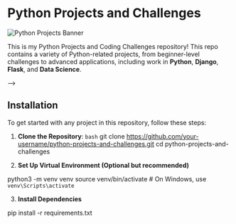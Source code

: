 # Python Projects and Challenges

![Python Projects Banner](https://media.istockphoto.com/id/1311259142/vector/web-developer-in-famous-programming-language.jpg?s=612x612&w=0&k=20&c=SIbcSh8nQzM_-OGj8nG4U8rvDKUD8WVdXNcOY5o0VVk=)

This is my Python Projects and Coding Challenges repository! This repo contains a variety of Python-related projects, from beginner-level challenges to advanced applications, including work in **Python**, **Django**, **Flask**, and **Data Science**.

<!-- ## Table of Contents

- [Introduction](#introduction)
- [Coding Challenges](#coding-challenges)
- [Python Projects](#python-projects)
  <!-- - [General Python Projects](#general-python-projects)
  - [Django Projects](#django-projects)
  - [Flask Projects](#flask-projects) -->
  <!-- - [Data Science Projects](#data-science-projects) -->

<!-- - [Installation](#installation) --> -->

<!-- ## Introduction

This repository includes various coding exercises, projects, and applications to help strengthen Python development skills. You'll find both simple and complex projects based on real-world problems, as well as solutions to algorithmic challenges.

- **Python**: Covers everything from basic syntax to object-oriented programming (OOP), data structures, and algorithms.
- **Django**: Web development using Django for building scalable and secure web applications.
- **Flask**: Lightweight web framework projects for building simple REST APIs or small web applications.
- **Data Science**: Projects involving data analysis, data cleaning, machine learning, and deep learning with libraries like `Pandas`, `NumPy`, `Matplotlib`, `Scikit-learn`, and `TensorFlow`.

## Coding Challenges

This section contains various algorithmic challenges, including problems from **LeetCode**, **HackerRank**, **Codewars**, and other platforms. Each solution is organized by difficulty and includes a brief description of the problem, the solution approach, and code implementation.

### Examples:

- **Two Sum**: Solution for the "Two Sum" problem from LeetCode.
- **FizzBuzz**: Basic loop challenge demonstrating conditional statements in Python.
- **Merge Sort**: Implementing the Merge Sort algorithm.

You can find all the challenges under the `coding-challenges/` directory.

## Python Projects

This section showcases a range of general Python projects, including utilities, data manipulation, and other real-world applications.

### General Python Projects

- **CLI Calculator**: A command-line interface (CLI) calculator that performs basic arithmetic operations.
- **Todo List App**: A Python app for managing tasks and reminders, saved in a local file or SQLite database.
- **Weather App**: Fetching real-time weather data using a public API like OpenWeatherMap.

These projects can be found in the `python-projects/` folder.

### Django Projects

This folder contains web development projects using Django, a high-level Python web framework.

- **Blog Application**: A basic blog platform allowing users to create, edit, and delete posts.
- **E-Commerce Site**: A simple e-commerce website with product listings, a shopping cart, and checkout functionality.
- **Authentication System**: A Django app demonstrating user authentication (signup, login, password reset, etc.).

The Django projects are available in the `django-projects/` folder.

### Flask Projects

Flask is a lightweight web framework, and here you'll find projects demonstrating its capabilities.

- **REST API**: A simple RESTful API built with Flask that handles CRUD operations (Create, Read, Update, Delete).
- **User Authentication API**: A Flask app implementing JWT-based authentication for a REST API.
- **Blog API**: A backend for a blog platform using Flask and SQLite, featuring post creation and comment functionality.

The Flask projects are under the `flask-projects/` directory.

## Data Science Projects

This section includes projects related to data science, from data manipulation to machine learning models.

- **Titanic Survival Prediction**: A machine learning model using the Titanic dataset to predict survival chances.
- **Stock Price Prediction**: A time series analysis and prediction model using historical stock prices.
- **Customer Segmentation**: K-means clustering to segment customers based on purchasing behavior.

These projects can be found in the `data-science-projects/` folder. -->

## Installation

To get started with any project in this repository, follow these steps:

1. **Clone the Repository**:
   `bash`
   git clone https://github.com/your-username/python-projects-and-challenges.git
   cd python-projects-and-challenges

2. **Set Up Virtual Environment (Optional but recommended)**

python3 -m venv venv
source venv/bin/activate # On Windows, use `venv\Scripts\activate`

3. **Install Dependencies**

pip install -r requirements.txt
